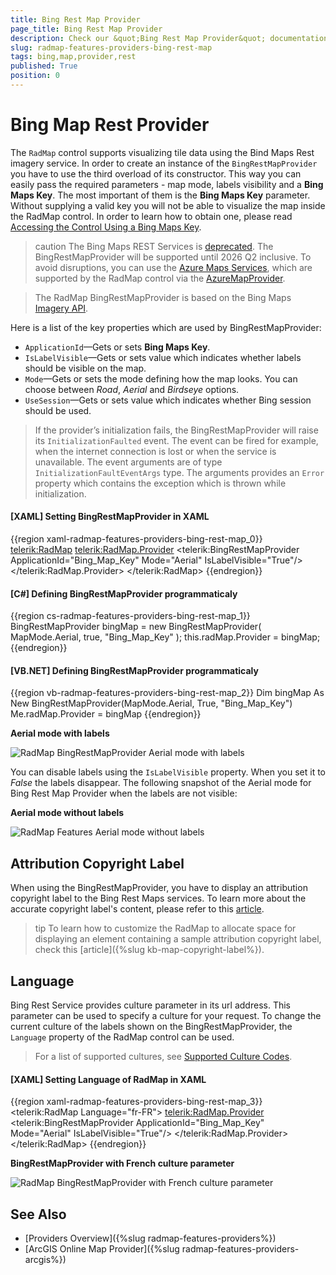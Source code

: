 ```yaml
---
title: Bing Rest Map Provider
page_title: Bing Rest Map Provider
description: Check our &quot;Bing Rest Map Provider&quot; documentation article for the RadMap {{ site.framework_name }} control.
slug: radmap-features-providers-bing-rest-map
tags: bing,map,provider,rest
published: True
position: 0
---
```


# Bing Map Rest Provider

The `RadMap` control supports visualizing tile data using the Bind Maps Rest imagery service. In order to create an instance of the `BingRestMapProvider` you have to use the third overload of its constructor. This way you can easily pass the required parameters - map mode, labels visibility and a __Bing Maps Key__. The most important of them is the __Bing Maps Key__ parameter. Without supplying a valid key you will not be able to visualize the map inside the RadMap control. In order to learn how to obtain one, please read [Accessing the Control Using a Bing Maps Key](https://learn.microsoft.com/en-us/previous-versions/bing/wpf-control/hh709042(v=msdn.10)).

>caution The Bing Maps REST Services is [deprecated](https://learn.microsoft.com/en-us/bingmaps/rest-services/). The BingRestMapProvider will be supported until 2026 Q2 inclusive. To avoid disruptions, you can use the [Azure Maps Services](https://learn.microsoft.com/en-us/azure/azure-maps/), which are supported by the RadMap control via the [AzureMapProvider](radmap-features-providers-azuremapprovider).

>The RadMap BingRestMapProvider is based on the Bing Maps [Imagery API](https://msdn.microsoft.com/en-us/library/ff701721.aspx?f=255&MSPPError=-2147217396).

Here is a list of the key properties which are used by BingRestMapProvider:      

* `ApplicationId`&mdash;Gets or sets __Bing Maps Key__.            
* `IsLabelVisible`&mdash;Gets or sets value which indicates whether labels should be visible on the map.            
* `Mode`&mdash;Gets or sets the mode defining how the map looks. You can choose between *Road*, *Aerial* and *Birdseye* options.            
* `UseSession`&mdash;Gets or sets value which indicates whether Bing session should be used.           

>If the provider’s initialization fails, the BingRestMapProvider will raise its `InitializationFaulted` event. The event can be fired for example, when the internet connection is lost or when the service is unavailable. The event arguments are of type `InitializationFaultEventArgs` type. The arguments provides an `Error` property which contains the exception which is thrown while initialization.          

#### __[XAML] Setting BingRestMapProvider in XAML__
{{region xaml-radmap-features-providers-bing-rest-map_0}}
	<telerik:RadMap>
		<telerik:RadMap.Provider>
			<telerik:BingRestMapProvider ApplicationId="Bing_Map_Key" Mode="Aerial" IsLabelVisible="True"/>
		</telerik:RadMap.Provider>
	</telerik:RadMap>
{{endregion}}

#### __[C#] Defining BingRestMapProvider programmaticaly__
{{region cs-radmap-features-providers-bing-rest-map_1}}
	BingRestMapProvider bingMap = new BingRestMapProvider( MapMode.Aerial, true, "Bing_Map_Key" );
	this.radMap.Provider = bingMap;
{{endregion}}

#### __[VB.NET] Defining BingRestMapProvider programmaticaly__
{{region vb-radmap-features-providers-bing-rest-map_2}}
	Dim bingMap As New BingRestMapProvider(MapMode.Aerial, True, "Bing_Map_Key")
	Me.radMap.Provider = bingMap
{{endregion}}

__Aerial mode with labels__

![RadMap BingRestMapProvider Aerial mode with labels](images/RadMap_Features_Rest_Providers_01.png)

You can disable labels using the `IsLabelVisible` property. When you set it to *False* the labels disappear. The following snapshot of the Aerial mode for Bing Rest Map Provider when the labels are not visible:

__Aerial mode without labels__

![RadMap Features Aerial mode without labels](images/RadMap_Features_Rest_Providers_02_nolabels.png)

## Attribution Copyright Label

When using the BingRestMapProvider, you have to display an attribution copyright label to the Bing Rest Maps services. To learn more about the accurate copyright label's content, please refer to this [article](https://www.microsoft.com/en-us/maps/bing-maps/product/print-rights).

>tip To learn how to customize the RadMap to allocate space for displaying an element containing a sample attribution copyright label, check this [article]({%slug kb-map-copyright-label%}).

## Language	

Bing Rest Service provides culture parameter in its url address. This parameter can be used to specify a culture for your request. To change the current culture of the labels shown on the BingRestMapProvider, the `Language` property of the RadMap control can be used.

> For a list of supported cultures, see [Supported Culture Codes](https://docs.microsoft.com/en-us/bingmaps/rest-services/common-parameters-and-types/supported-culture-codes?redirectedfrom=MSDN).

#### __[XAML] Setting Language of RadMap in XAML__
{{region xaml-radmap-features-providers-bing-rest-map_3}}
	<telerik:RadMap Language="fr-FR">
		<telerik:RadMap.Provider>
			<telerik:BingRestMapProvider ApplicationId="Bing_Map_Key" Mode="Aerial" IsLabelVisible="True"/>
		</telerik:RadMap.Provider>
	</telerik:RadMap>
{{endregion}}

__BingRestMapProvider with French culture parameter__

![RadMap BingRestMapProvider with French culture parameter](images/RadMap_Features_Rest_Providers_Language_03.png)
	
## See Also
 * [Providers Overview]({%slug radmap-features-providers%})
 * [ArcGIS Online Map Provider]({%slug radmap-features-providers-arcgis%})